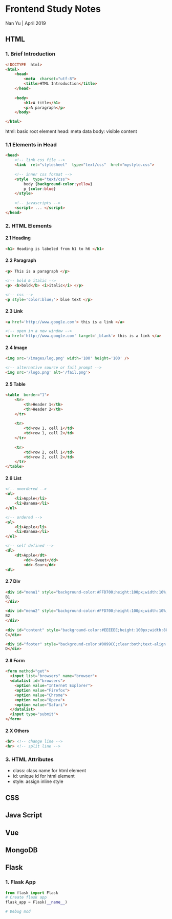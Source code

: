 # Frontend Study Notes  
Nan Yu | April 2019   
  
## HTML  
### 1. Brief Introduction
```html
<!DOCTYPE  html>  
<html>  
	<head> 
		<meta  charset="utf-8">  
		<title>HTML Introduction</title>  
	</head>
	  
	<body>  
		<h1>A title</h1>  
		<p>A paragraph</p>  
	</body>  

</html>
```
html: basic root element
head: meta data
body: visible content


### 1.1 Elements in Head
```html
<head>
	<!-- link css file -->
	<link  rel="stylesheet"  type="text/css"  href="mystyle.css">
	
	<!-- inner css format -->
	<style  type="text/css"> 
		body {background-color:yellow} 
		p {color:blue}  
	</style>
	
	<!-- javascripts -->
	<script> ... </script>
</head>
```

### 2.  HTML Elements

#### 2.1 Heading
```html
<h1> Heading is labeled from h1 to h6 </h1>
```

#### 2.2 Paragraph
```html
<p> This is a paragraph </p>

<!-- bold & italic -->
<p> <b>bold</b> <i>italic</i> </p>

<!-- css -->
<p style='color:blue;'> blue text </p>
```

#### 2.3 Link
```html
<a href='http://www.google.com'> this is a link </a>

<!-- open in a new window -->
<a href='http://www.google.com' target='_blank'> this is a link </a>
```
#### 2.4 Image
```html
<img src='/images/log.png' width='100' height='100' />

<!-- alternative source or fail prompt -->
<img src='/logo.png' alt='/fail.png'>


```

#### 2.5 Table
```html
<table  border="1">  
	<tr>  
		<th>Header 1</th>  
		<th>Header 2</th>  
	</tr>
	
	<tr>  
		<td>row 1, cell 1</td>  
		<td>row 1, cell 2</td>  
	</tr>  
	
	<tr>  
		<td>row 2, cell 1</td>  
		<td>row 2, cell 2</td>  
	</tr>  
</table>
```

#### 2.6 List
```html
<!-- unordered -->
<ul>
	<li>Apple</li>
	<li>Banana</li>
</ul>

<!-- ordered -->
<ol>
	<li>Apple</li>
	<li>Banana</li>
</ol>

<!-- self defined -->
<dl>
	<dt>Apple</dt>
		<dd>-Sweet</dd>
		<dd>-Sour</dd>
<dl>
```

#### 2.7 Div
```html
<div id="menu1" style="background-color:#FFD700;height:100px;width:10%;float:left;margin:auto;">
B1
</div>

<div id="menu2" style="background-color:#FFD700;height:100px;width:10%;float:right;margin:auto;">
B2
</div>
	
<div id="content" style="background-color:#EEEEEE;height:100px;width:80%;float:left;margin:auto;">
C</div>

<div id="footer" style="background-color:#0099CC;clear:both;text-align:center;">
D</div>

```

#### 2.8 Form
```html
<form method="get">
  <input list="browsers" name="browser">
  <datalist id="browsers">
    <option value="Internet Explorer">
    <option value="Firefox">
    <option value="Chrome">
    <option value="Opera">
    <option value="Safari">
  </datalist>
  <input type="submit">
</form>
```

#### 2.X Others
```html
<br> <!-- change line -->
<hr> <!-- split line -->
```
### 3. HTML Attributes
* class: class name for html element
* id: unique id for html element
* style: assign inline style

## CSS  
  
## Java Script  
  
## Vue  


## MongoDB
  
## Flask
### 1. Flask App
```python
from flask import Flask
# Create flask app
flask_app = Flask(__name__)

# Debug mod
```
<!--stackedit_data:
eyJoaXN0b3J5IjpbMTk3ODk4MTgzOSwzMDIxMzIwNjQsMzE0NT
Q0ODA4LC00MzE2MjcwMjIsMjUxMzA5MTU2LC0xNjA4ODExNzgw
LDgwNDgzMzc4MCwxNzMwMzgwMDY2LDE5NjY3NzExNjIsLTUwNz
I5MjM1OSwxMTA2Nzk5MTksNzA3NzU1NDgyLDEzMzM2MDUyMDAs
MzQ1NDU5NDc5LDE5NDcxNjU0MjhdfQ==
-->